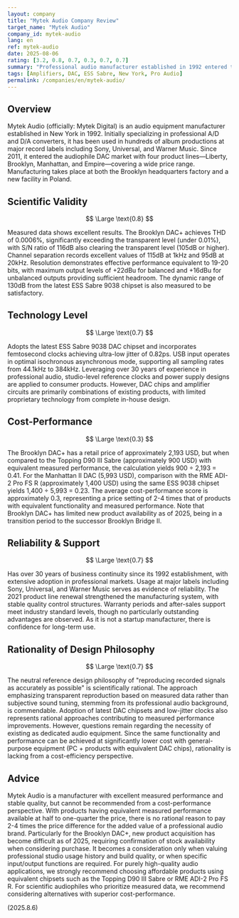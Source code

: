 ```yaml
---
layout: company
title: "Mytek Audio Company Review"
target_name: "Mytek Audio"
company_id: mytek-audio
lang: en
ref: mytek-audio
date: 2025-08-06
rating: [3.2, 0.8, 0.7, 0.3, 0.7, 0.7]
summary: "Professional audio manufacturer established in 1992 entered the high-end consumer DAC market. Despite excellent measured performance, cost-performance falls short compared to equivalent products."
tags: [Amplifiers, DAC, ESS Sabre, New York, Pro Audio]
permalink: /companies/en/mytek-audio/
---
```

## Overview

Mytek Audio (officially: Mytek Digital) is an audio equipment manufacturer established in New York in 1992. Initially specializing in professional A/D and D/A converters, it has been used in hundreds of album productions at major record labels including Sony, Universal, and Warner Music. Since 2011, it entered the audiophile DAC market with four product lines—Liberty, Brooklyn, Manhattan, and Empire—covering a wide price range. Manufacturing takes place at both the Brooklyn headquarters factory and a new facility in Poland.

## Scientific Validity

$$ \Large \text{0.8} $$

Measured data shows excellent results. The Brooklyn DAC+ achieves THD of 0.0006%, significantly exceeding the transparent level (under 0.01%), with S/N ratio of 116dB also clearing the transparent level (105dB or higher). Channel separation records excellent values of 115dB at 1kHz and 95dB at 20kHz. Resolution demonstrates effective performance equivalent to 19-20 bits, with maximum output levels of +22dBu for balanced and +16dBu for unbalanced outputs providing sufficient headroom. The dynamic range of 130dB from the latest ESS Sabre 9038 chipset is also measured to be satisfactory.

## Technology Level

$$ \Large \text{0.7} $$

Adopts the latest ESS Sabre 9038 DAC chipset and incorporates femtosecond clocks achieving ultra-low jitter of 0.82ps. USB input operates in optimal isochronous asynchronous mode, supporting all sampling rates from 44.1kHz to 384kHz. Leveraging over 30 years of experience in professional audio, studio-level reference clocks and power supply designs are applied to consumer products. However, DAC chips and amplifier circuits are primarily combinations of existing products, with limited proprietary technology from complete in-house design.

## Cost-Performance

$$ \Large \text{0.3} $$

The Brooklyn DAC+ has a retail price of approximately 2,193 USD, but when compared to the Topping D90 III Sabre (approximately 900 USD) with equivalent measured performance, the calculation yields 900 ÷ 2,193 = 0.41. For the Manhattan II DAC (5,993 USD), comparison with the RME ADI-2 Pro FS R (approximately 1,400 USD) using the same ESS 9038 chipset yields 1,400 ÷ 5,993 = 0.23. The average cost-performance score is approximately 0.3, representing a price setting of 2-4 times that of products with equivalent functionality and measured performance. Note that Brooklyn DAC+ has limited new product availability as of 2025, being in a transition period to the successor Brooklyn Bridge II.

## Reliability & Support

$$ \Large \text{0.7} $$

Has over 30 years of business continuity since its 1992 establishment, with extensive adoption in professional markets. Usage at major labels including Sony, Universal, and Warner Music serves as evidence of reliability. The 2021 product line renewal strengthened the manufacturing system, with stable quality control structures. Warranty periods and after-sales support meet industry standard levels, though no particularly outstanding advantages are observed. As it is not a startup manufacturer, there is confidence for long-term use.

## Rationality of Design Philosophy

$$ \Large \text{0.7} $$

The neutral reference design philosophy of "reproducing recorded signals as accurately as possible" is scientifically rational. The approach emphasizing transparent reproduction based on measured data rather than subjective sound tuning, stemming from its professional audio background, is commendable. Adoption of latest DAC chipsets and low-jitter clocks also represents rational approaches contributing to measured performance improvements. However, questions remain regarding the necessity of existing as dedicated audio equipment. Since the same functionality and performance can be achieved at significantly lower cost with general-purpose equipment (PC + products with equivalent DAC chips), rationality is lacking from a cost-efficiency perspective.

## Advice

Mytek Audio is a manufacturer with excellent measured performance and stable quality, but cannot be recommended from a cost-performance perspective. With products having equivalent measured performance available at half to one-quarter the price, there is no rational reason to pay 2-4 times the price difference for the added value of a professional audio brand. Particularly for the Brooklyn DAC+, new product acquisition has become difficult as of 2025, requiring confirmation of stock availability when considering purchase. It becomes a consideration only when valuing professional studio usage history and build quality, or when specific input/output functions are required. For purely high-quality audio applications, we strongly recommend choosing affordable products using equivalent chipsets such as the Topping D90 III Sabre or RME ADI-2 Pro FS R. For scientific audiophiles who prioritize measured data, we recommend considering alternatives with superior cost-performance.

(2025.8.6)

